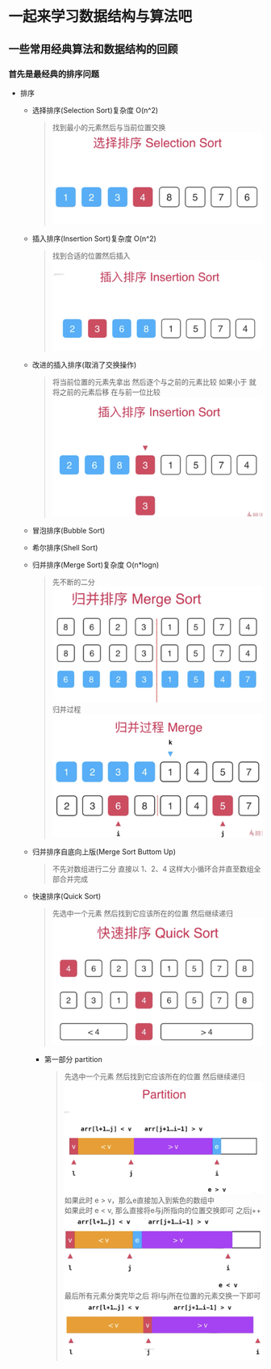 # 一起来学习数据结构与算法吧

## 一些常用经典算法和数据结构的回顾

### 首先是最经典的排序问题

- 排序

  - 选择排序(Selection Sort)复杂度 O(n^2)

    > 找到最小的元素然后与当前位置交换
    > ![选择排序](./static/selection-sort.png)

  - 插入排序(Insertion Sort)复杂度 O(n^2)

    > 找到合适的位置然后插入
    > ![插入排序](./static/insertion-sort.png)

  - 改进的插入排序(取消了交换操作)

    > 将当前位置的元素先拿出 然后逐个与之前的元素比较 如果小于 就将之前的元素后移 在与前一位比较
    > ![插入排序改进](./static/insertion-sort-advanced.png)

  - 冒泡排序(Bubble Sort)
  - 希尔排序(Shell Sort)
  - 归并排序(Merge Sort)复杂度 O(n\*logn)
    > 先不断的二分
    > ![归并排序](./static/merge-sort.png)
    > 归并过程
    > ![归并排序](./static/merge-sort-detail.png)
  - 归并排序自底向上版(Merge Sort Buttom Up)
    > 不先对数组进行二分 直接以 1、2、4 这样大小循环合并直至数组全部合并完成
  - 快速排序(Quick Sort)
    > 先选中一个元素 然后找到它应该所在的位置 然后继续递归
    > ![快速排序](./static/quick-sort.png)
    - 第一部分 partition
      > 先选中一个元素 然后找到它应该所在的位置 然后继续递归
      > ![partition](./static/quick-sort-partition.png)
      > 如果此时 e > v，那么e直接加入到紫色的数组中  
      > 如果此时 e < v, 那么直接将e与j所指向的位置交换即可 之后j++
      > ![partition-1](./static/quick-sort-partition-1.png)
      > 最后所有元素分类完毕之后 将l与j所在位置的元素交换一下即可
      > ![partition-2](./static/quick-sort-partition-2.png)
